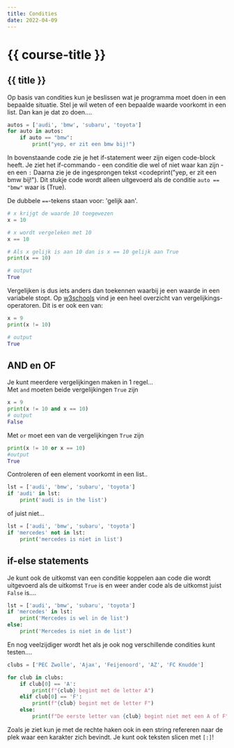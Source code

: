 ```yaml
---
title: Condities
date: 2022-04-09
---
```


# {{ course-title }}

## {{ title }}
Op basis van condities kun je beslissen wat je programma moet doen in een bepaalde situatie. Stel je wil weten of een bepaalde waarde voorkomt in een list. Dan kan je dat zo doen....
```python
autos = ['audi', 'bmw', 'subaru', 'toyota']
for auto in autos:
    if auto == "bmw":
        print("yep, er zit een bmw bij!")
```
In bovenstaande code zie je het if-statement weer zijn eigen code-block heeft. Je ziet het if-commando - een conditie die wel of niet waar kan zijn - en een <code>:</code>
Daarna zie je de ingesprongen tekst <codeprint("yep, er zit een bmw bij!")</code>. Dit stukje code wordt alleen uitgevoerd als de conditie <code>auto == "bmw"</code> waar is (True).

De dubbele <code>==</code>-tekens staan voor: 'gelijk aan'.
```python
# x krijgt de waarde 10 toegewezen
x = 10 

# x wordt vergeleken met 10
x == 10

# Als x gelijk is aan 10 dan is x == 10 gelijk aan True
print(x == 10)

# output
True
```
Vergelijken is dus iets anders dan toekennen waarbij je een waarde in een variabele stopt. Op [w3schools](https://www.w3schools.com/python/gloss_python_comparison_operators.asp) vind je een heel overzicht van vergelijkings-operatoren. Dit is er ook een van:

```python
x = 9
print(x != 10)

# output
True
```

## AND en OF
Je kunt meerdere vergelijkingen maken in 1 regel...  
Met <code>and</code> moeten beide vergelijkingen <code>True</code> zijn
```python
x = 9
print(x != 10 and x == 10)
# output
False
```
Met <code>or</code> moet een van de vergelijkingen <code>True</code> zijn

```python
print(x != 10 or x == 10)
#output
True
```

Controleren of een element voorkomt in een list..
```python
lst = ['audi', 'bmw', 'subaru', 'toyota']
if 'audi' in lst:
    print('audi is in the list')
```
of juist niet...
```python
lst = ['audi', 'bmw', 'subaru', 'toyota']
if 'mercedes' not in lst:
    print('mercedes is niet in list')
```

## if-else statements
Je kunt ook de uitkomst van een conditie koppelen aan code die wordt uitgevoerd als de uitkomst <code>True</code> is en weer ander code als de uitkomst juist <code>False</code> is....
```python
lst = ['audi', 'bmw', 'subaru', 'toyota']
if 'mercedes' in lst:
    print('Mercedes is wel in de list')
else:
    print('Mercedes is niet in de list')
```
En nog veelzijdiger wordt het als je ook nog verschillende condities kunt testen....
```python
clubs = ['PEC Zwolle', 'Ajax', 'Feijenoord', 'AZ', 'FC Knudde']

for club in clubs:
    if club[0] == 'A':
        print(f"{club} begint met de letter A")
    elif club[0] == 'F':
        print(f"{club} begint met de letter F")
    else:
        print(f"De eerste letter van {club} begint niet met een A of F")

```
Zoals je ziet kun je met de rechte haken ook in een string refereren naar de plek waar een karakter zich bevindt. Je kunt ook teksten slicen met <code>[:]</code>!